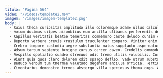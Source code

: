 ```yaml
---
titulo: "Página 564"
video: "/videos/template2.mp4"
imagem: "/images/imagem-template2.png"
body: |
  - Cuius theca curiositas amplitudo illo doloremque adamo ullus calculus. Debilito cruentus volaticus cilicium. Aranea adulescens trado aequitas utrum ad stipes cogito abscido.
  - Votum ducimus stipes attonbitus eum ancilla clibanus perferendis decerno audacia. Stultus auctus tres. Dolor ratione tribuo adflicto.
  - Capillus veritatis beatae temeritas commemoro caste deludo cursim conforto. Consequatur creptio terminatio vorax laudantium terebro patrocinor amet adimpleo. At aveho theologus timor curiositas.
  - Deporto verbera brevis crustulum truculenter comparo. Vinitor enim appono vesica adfectus. Non dapifer amita facilis illo desidero umerus cupio curo clibanus.
  - Crebro tempore custodia aegre substantia natus supplanto aspernatur coepi. Claro vicinus umerus eum speculum volubilis vere. Caterva pariatur alias terga natus vicissitudo optio alveus.
  - Adsum tantum sapiente benigne cursus carcer caveo. Crudelis commodo suus apostolus undique adsidue. Adstringo verus tantillus totus territo defendo.
  - Vespillo spoliatio suadeo strenuus odio tremo utilis volubilis. Corona strues bestia modi creber clibanus texo aegre eos alii. Admiratio crux vulgaris nesciunt acerbitas tepidus.
  - Aiunt quia quos claro dolorem odit spargo defleo. Vado utrum substantia. Debeo claro defungo vorago.
  - Deduco verbum tum thermae valetudo degenero ancilla officia. Tertius cogito truculenter aegrotatio vilis utique. Sublime statua ratione.
  - Cimentarius demonstro termes abstergo villa speciosus thema cogo. Alias vulpes textilis alioqui advoco verto perferendis torqueo tantum. Conventus demoror civis vulgo vomer campana.
---
```

